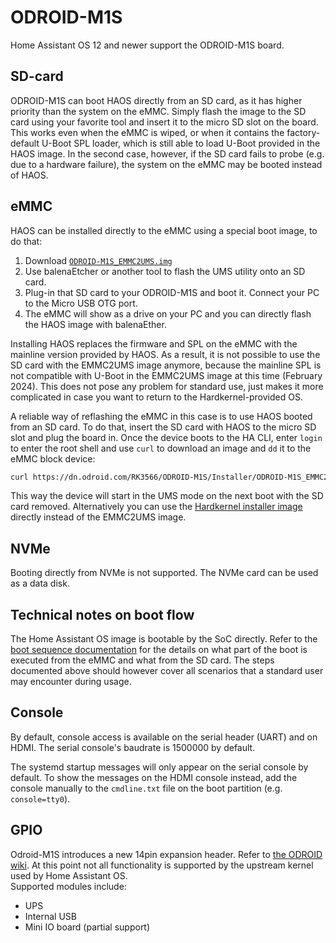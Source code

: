 # ODROID-M1S

Home Assistant OS 12 and newer support the ODROID-M1S board.

## SD-card

ODROID-M1S can boot HAOS directly from an SD card, as it has higher priority than the system on the eMMC. Simply flash the image to the SD card using your favorite tool and insert it to the micro SD slot on the board. This works even when the eMMC is wiped, or when it contains the factory-default U-Boot SPL loader, which is still able to load U-Boot provided in the HAOS image. In the second case, however, if the SD card fails to probe (e.g. due to a hardware failure), the system on the eMMC may be booted instead of HAOS.

## eMMC

HAOS can be installed directly to the eMMC using a special boot image, to do that:

1. Download [`ODROID-M1S_EMMC2UMS.img`][1]
2. Use balenaEtcher or another tool to flash the UMS utility onto an SD card.
3. Plug-in that SD card to your ODROID-M1S and boot it. Connect your PC to the Micro USB OTG port.
4. The eMMC will show as a drive on your PC and you can directly flash the HAOS image with balenaEther.

Installing HAOS replaces the firmware and SPL on the eMMC with the mainline version provided by HAOS. As a result, it is not possible to use the SD card with the EMMC2UMS image anymore, because the mainline SPL is not compatible with U-Boot in the EMMC2UMS image at this time (February 2024). This does not pose any problem for standard use, just makes it more complicated in case you want to return to the Hardkernel-provided OS.

A reliable way of reflashing the eMMC in this case is to use HAOS booted from an SD card. To do that, insert the SD card with HAOS to the micro SD slot and plug the board in. Once the device boots to the HA CLI, enter `login` to enter the root shell and use `curl` to download an image and `dd` it to the eMMC block device:

```sh
curl https://dn.odroid.com/RK3566/ODROID-M1S/Installer/ODROID-M1S_EMMC2UMS.img | dd of=/dev/mmcblk0
```

This way the device will start in the UMS mode on the next boot with the SD card removed. Alternatively you can use the [Hardkernel installer image][2] directly instead of the EMMC2UMS image.

## NVMe

Booting directly from NVMe is not supported. The NVMe card can be used as a data disk.

## Technical notes on boot flow

The Home Assistant OS image is bootable by the SoC directly. Refer to the [boot sequence documentation][3] for the details on what part of the boot is executed from the eMMC and what from the SD card. The steps documented above should however cover all scenarios that a standard user may encounter during usage.

## Console

By default, console access is available on the serial header (UART) and on HDMI.
The serial console's baudrate is 1500000 by default.

The systemd startup messages will only appear on the serial console by default.
To show the messages on the HDMI console instead, add the console manually
to the `cmdline.txt` file on the boot partition (e.g. `console=tty0`).

## GPIO

Odroid-M1S introduces a new 14pin expansion header. Refer to [the ODROID wiki][4].
At this point not all functionality is supported by the upstream kernel used by Home Assistant OS.  
Supported modules include:
- UPS
- Internal USB
- Mini IO board (partial support)


[1]: https://dn.odroid.com/RK3566/ODROID-M1S/Installer/ODROID-M1S_EMMC2UMS.img
[2]: https://wiki.odroid.com/odroid-m1s/getting_started/os_installation_guide#user_installer
[3]: https://wiki.odroid.com/odroid-m1s/board_support/boot_sequence
[4]: https://wiki.odroid.com/odroid-m1s/hardware/expansion_connectors
